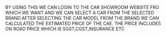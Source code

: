 BY USING THIS WE CAN LOGIN TO THE CAR SHOWROOM WEBSITE FRO WHICH WE WANT AND WE CAN SELECT A CAR FROM THE SELECTED BRAND.AFTER SELECTING THE CAR MODEL FROM THE BRAND WE CAN CALCULATED THE EXTIMATED PRICE OF THE CAE.
THE PRICE INCLUDES ON ROAD PRICE WHICH IS SGST,CGST,INSURANCE ETC
